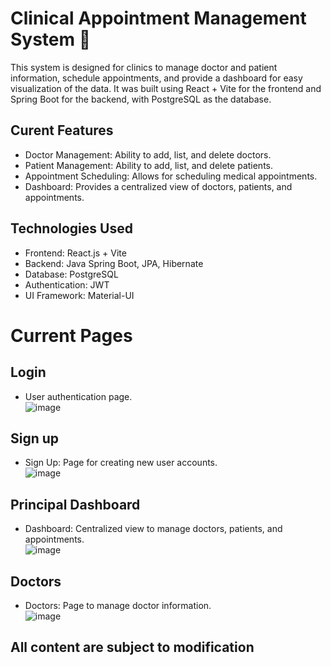 # Clinical Appointment Management System 🏥 
This system is designed for clinics to manage doctor and patient information, schedule appointments, and provide a dashboard for easy visualization of the data. It was built using React + Vite for the frontend and Spring Boot for the backend, with PostgreSQL as the database.

## Curent Features
- Doctor Management: Ability to add, list, and delete doctors.
- Patient Management: Ability to add, list, and delete patients.
- Appointment Scheduling: Allows for scheduling medical appointments.
- Dashboard: Provides a centralized view of doctors, patients, and appointments.


## Technologies Used
- Frontend: React.js + Vite
- Backend: Java Spring Boot, JPA, Hibernate
- Database: PostgreSQL
- Authentication: JWT
- UI Framework: Material-UI

# Current Pages 
## Login
- User authentication page.\
![image](https://github.com/user-attachments/assets/bc4c2334-f612-403c-8791-928d6d37512e)

## Sign up
- Sign Up: Page for creating new user accounts.\
![image](https://github.com/user-attachments/assets/22449b31-cba9-412a-83f2-54ab6d846e7d)

## Principal Dashboard
- Dashboard: Centralized view to manage doctors, patients, and appointments.\
![image](https://github.com/user-attachments/assets/1bdcb16d-e31a-4bb7-8a9f-514baccb9b90)

## Doctors
- Doctors: Page to manage doctor information.\
![image](https://github.com/user-attachments/assets/563246f6-4001-4888-81db-7ad8e04a7569)

## All content are subject to modification
